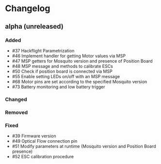 # Changelog

## alpha (unreleased)

### Added

* #37 Hackflight Parametrization
* #46 Implement handler for getting Motor values via MSP
* #47 MSP getters for Mosquito version and presence of Position Board
* #48 MSP message and methods to calibrate ESCs
* #50 Check if position board is connected via MSP
* #55 Enable setting LEDs on/off with an MSP message
* #68 Motor pins are set according to the specified Mosquito version
* #73 Battery monitoring and low battery trigger 

### Changed

### Removed

### Fixed

* #39 Firmware version
* #49 Optical Flow connection pin
* #51 Modify parameters at runtime (Mosquito version and Position Board presence)
* #52 ESC calibration procedure

